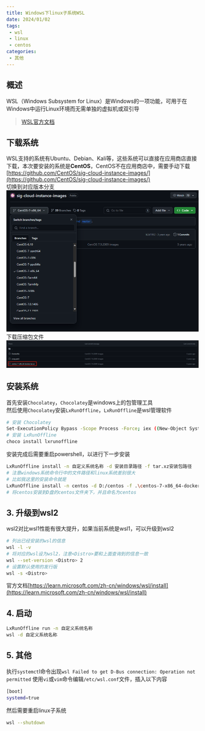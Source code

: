 ```yaml
---
title: Windows下linux子系统WSL
date: 2024/01/02
tags:
 - wsl
 - linux
 - centos
categories:
 - 其他
---
```

## 概述
WSL（Windows Subsystem for Linux）是Windows的一项功能，可用于在Windows中运行Linux环境而无需单独的虚拟机或双引导
> [WSL官方文档](https://docs.microsoft.com/zh-cn/windows/wsl)

## 下载系统
WSL支持的系统有Ubuntu、Debian、Kali等，这些系统可以直接在应用商店直接下载，本次要安装的系统是**CentOS**，CentOS不在应用商店中，需要手动下载  
[https://github.com/CentOS/sig-cloud-instance-images/](https://github.com/CentOS/sig-cloud-instance-images/)  
切换到对应版本分支
![1.png](img/wsl/1.png)
下载压缩包文件
![2.png](img/wsl/2.png)

## 安装系统
首先安装`Chocolatey`，`Chocolatey`是windows上的包管理工具  
然后使用`Chocolatey`安装`LxRunOffline`，`LxRunOffline`是wsl管理软件
```bash
# 安装 Chocolatey
Set-ExecutionPolicy Bypass -Scope Process -Force; iex ((New-Object System.Net.WebClient).DownloadString('https://chocolatey.org/install.ps1'))
# 安装 LxRunOffline
choco install lxrunoffline
```
安装完成后需要重启powershell，以进行下一步安装
```bash
LxRunOffline install -n 自定义系统名称 -d 安装目录路径 -f tar.xz安装包路径
# 注意windows系统命令行中的文件路径和linux系统差别很大
# 比如我这里的安装命令就是
LxRunOffline install -n centos -d D:/centos -f .\centos-7-x86_64-docker.tar.xz
# 将centos安装到D盘的centos文件夹下，并且命名为centos
```

## 3. 升级到wsl2
wsl2对比wsl1性能有很大提升，如果当前系统是wsl1，可以升级到wsl2
```bash
# 列出已经安装的wsl的信息
wsl -l -v
# 将对应的wsl设为wsl2，注意<Distro>要和上面查询到的信息一致
wsl --set-version <Distro> 2
# 设置默认使用的发行版
wsl -s <Distro>
```
官方文档[https://learn.microsoft.com/zh-cn/windows/wsl/install](https://learn.microsoft.com/zh-cn/windows/wsl/install)

## 4. 启动
```bash
LxRunOffline run -n 自定义系统名称
wsl -d 自定义系统名称
```

## 5. 其他
执行`systemct`l命令出现`wsl Failed to get D-Bus connection: Operation not permitted`
使用`vi`或`vim`命令编辑`/etc/wsl.conf`文件，插入以下内容
```bash
[boot]
systemd=true
```
然后需要重启linux子系统
```bash
wsl --shutdown
```